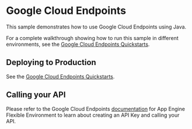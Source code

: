 # Google Cloud Endpoints
This sample demonstrates how to use Google Cloud Endpoints using Java.

For a complete walkthrough showing how to run this sample in different environments, see the [Google Cloud Endpoints Quickstarts](https://cloud.google.com/endpoints/docs/quickstarts).

## Deploying to Production

See the [Google Cloud Endpoints Quickstarts](https://cloud.google.com/endpoints/docs/quickstarts).

## Calling your API

Please refer to the Google Cloud Endpoints [documentation](https://cloud.google.com/endpoints/docs/app-engine/) for App Engine Flexible Environment to learn about creating an API Key and calling your API.
